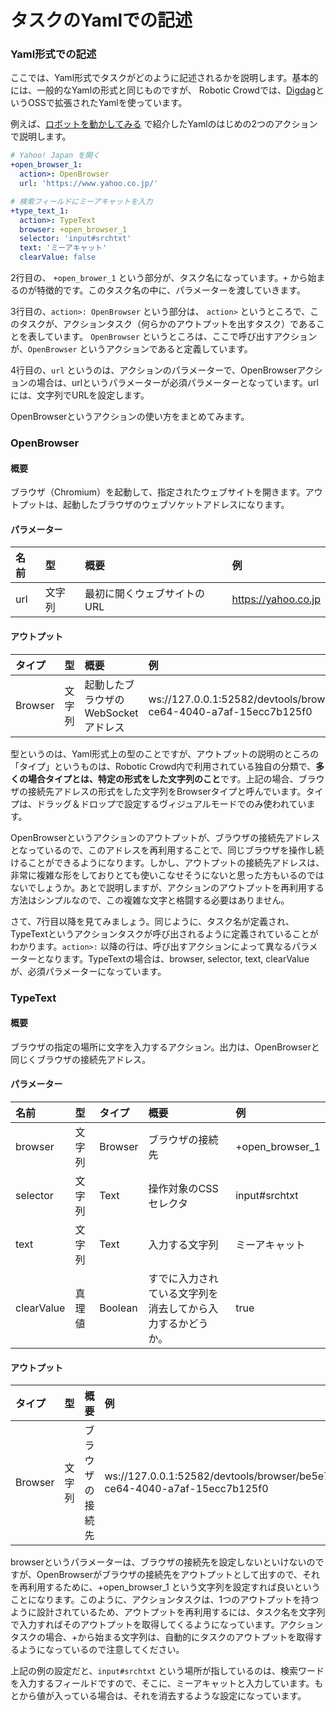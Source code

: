 # タスクのYamlでの記述

### Yaml形式での記述

ここでは、Yaml形式でタスクがどのように記述されるかを説明します。基本的には、一般的なYamlの形式と同じものですが、 Robotic Crowdでは、[Digdag](https://www.digdag.io/)というOSSで拡張されたYamlを使っています。

例えば、[ロボットを動かしてみる](../robotic-crowdno/run-robot.md) で紹介したYamlのはじめの2つのアクションで説明します。

```yaml
# Yahoo! Japan を開く
+open_browser_1:
  action>: OpenBrowser
  url: 'https://www.yahoo.co.jp/'

# 検索フィールドにミーアキャットを入力
+type_text_1:
  action>: TypeText
  browser: +open_browser_1
  selector: 'input#srchtxt'
  text: 'ミーアキャット'
  clearValue: false
```

2行目の、 `+open_brower_1` という部分が、タスク名になっています。`+` から始まるのが特徴的です。このタスク名の中に、パラメーターを渡していきます。

3行目の、`action>: OpenBrowser` という部分は、 `action>` というところで、このタスクが、アクションタスク（何らかのアウトプットを出すタスク）であることを表しています。 `OpenBrowser` というところは、ここで呼び出すアクションが、`OpenBrowser` というアクションであると定義しています。

4行目の、`url` というのは、アクションのパラメーターで、OpenBrowserアクションの場合は、urlというパラメーターが必須パラメーターとなっています。urlには、文字列でURLを設定します。

OpenBrowserというアクションの使い方をまとめてみます。

### OpenBrowser

#### 概要

ブラウザ（Chromium）を起動して、指定されたウェブサイトを開きます。アウトプットは、起動したブラウザのウェブソケットアドレスになります。

#### パラメーター

| 名前 | 型 | 概要 | 例 |
| :--- | :--- | :--- | :--- |
| url | 文字列 | 最初に開くウェブサイトのURL | https://yahoo.co.jp |

#### アウトプット

| タイプ | 型 | 概要 | 例 |
| :--- | :--- | :--- | :--- |
| Browser | 文字列 | 起動したブラウザのWebSocketアドレス | ws://127.0.0.1:52582/devtools/browser/be5e7b6e-ce64-4040-a7af-15ecc7b125f0 |

型というのは、Yaml形式上の型のことですが、アウトプットの説明のところの「タイプ」というものは、Robotic Crowd内で利用されている独自の分類で、**多くの場合タイプとは、特定の形式をした文字列のこと**です。上記の場合、ブラウザの接続先アドレスの形式をした文字列をBrowserタイプと呼んでいます。タイプは、ドラッグ＆ドロップで設定するヴィジュアルモードでのみ使われています。

OpenBrowserというアクションのアウトプットが、ブラウザの接続先アドレスとなっているので、このアドレスを再利用することで、同じブラウザを操作し続けることができるようになります。しかし、アウトプットの接続先アドレスは、非常に複雑な形をしておりとても使いこなせそうにないと思った方もいるのではないでしょうか。あとで説明しますが、アクションのアウトプットを再利用する方法はシンプルなので、この複雑な文字と格闘する必要はありません。

さて、7行目以降を見てみましょう。同じように、タスク名が定義され、TypeTextというアクションタスクが呼び出されるように定義されていることがわかります。`action>:` 以降の行は、呼び出すアクションによって異なるパラメーターとなります。TypeTextの場合は、browser, selector, text, clearValueが、必須パラメーターになっています。

### TypeText

#### 概要

ブラウザの指定の場所に文字を入力するアクション。出力は、OpenBrowserと同じくブラウザの接続先アドレス。

#### パラメーター

| 名前 | 型 | タイプ | 概要 | 例 |
| :--- | :--- | :--- | :--- | :--- |
| browser | 文字列 | Browser | ブラウザの接続先 | +open\_browser\_1 |
| selector | 文字列 | Text | 操作対象のCSSセレクタ | input\#srchtxt |
| text | 文字列 | Text | 入力する文字列 | ミーアキャット |
| clearValue | 真理値 | Boolean | すでに入力されている文字列を消去してから入力するかどうか。 | true |

#### アウトプット

| タイプ | 型 | 概要 | 例 |
| :--- | :--- | :--- | :--- |
| Browser | 文字列 | ブラウザの接続先 | ws://127.0.0.1:52582/devtools/browser/be5e7b6e-ce64-4040-a7af-15ecc7b125f0 |

browserというパラメーターは、ブラウザの接続先を設定しないといけないのですが、OpenBrowserがブラウザの接続先をアウトプットとして出すので、それを再利用するために、+open\_browser\_1 という文字列を設定すれば良いということになります。このように、アクションタスクは、1つのアウトプットを持つように設計されているため、アウトプットを再利用するには、タスク名を文字列で入力すればそのアウトプットを取得してくるようになっています。アクションタスクの場合、+から始まる文字列は、自動的にタスクのアウトプットを取得するようになっているので注意してください。

上記の例の設定だと、`input#srchtxt` という場所が指しているのは、検索ワードを入力するフィールドですので、そこに、ミーアキャットと入力しています。もとから値が入っている場合は、それを消去するような設定になっています。

